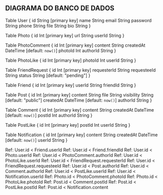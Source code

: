 ## DIAGRAMA DO BANCO DE DADOS ##

Table User {
  id String [primary key]
  name String
  email String
  password String
  phone String
  file String
  bio String
}

Table Photo {
  id Int [primary key]
  url String
  userId String
}

Table PhotoComment {
  id Int [primary key]
  content String
  createdAt DateTime [default: `now()`]
  photoId Int
  authorId String
}

Table PhotoLike {
  id Int [primary key]
  photoId Int
  userId String
}

Table FriendRequest {
  id Int [primary key]
  requesterId String
  requesteeId String
  status String [default: "pending"]
}

Table Friend {
  id Int [primary key]
  userId String
  friendId String
}

Table Post {
  id Int [primary key]
  content String
  file String
  visibility String [default: "public"]
  createdAt DateTime [default: `now()`]
  authorId String
}

Table Comment {
  id Int [primary key]
  content String
  createdAt DateTime [default: `now()`]
  postId Int
  authorId String
}

Table PostLike {
  id Int [primary key]
  postId Int
  userId String
}

Table Notification {
  id Int [primary key]
  content String
  createdAt DateTime [default: `now()`]
  userId String
}

Ref: User.id < Friend.userId
Ref: User.id < Friend.friendId
Ref: User.id < Photo.userId
Ref: User.id < PhotoComment.authorId
Ref: User.id < PhotoLike.userId
Ref: User.id < FriendRequest.requesterId
Ref: User.id < FriendRequest.requesteeId
Ref: User.id < Post.authorId
Ref: User.id < Comment.authorId
Ref: User.id < PostLike.userId
Ref: User.id < Notification.userId
Ref: Photo.id < PhotoComment.photoId
Ref: Photo.id < PhotoLike.photoId
Ref: Post.id < Comment.postId
Ref: Post.id < PostLike.postId
Ref: Post.id < Notification.content
